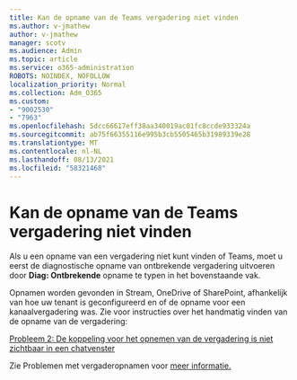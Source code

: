 ```yaml
---
title: Kan de opname van de Teams vergadering niet vinden
ms.author: v-jmathew
author: v-jmathew
manager: scotv
ms.audience: Admin
ms.topic: article
ms.service: o365-administration
ROBOTS: NOINDEX, NOFOLLOW
localization_priority: Normal
ms.collection: Adm_O365
ms.custom:
- "9002530"
- "7963"
ms.openlocfilehash: 5dcc66617eff38aa340019ac01fc8ccde933324a
ms.sourcegitcommit: ab75f66355116e995b3cb5505465b31989339e28
ms.translationtype: MT
ms.contentlocale: nl-NL
ms.lasthandoff: 08/13/2021
ms.locfileid: "58321468"
---
```

# <a name="cant-find-the-teams-meeting-recording"></a>Kan de opname van de Teams vergadering niet vinden

Als u een opname van een vergadering niet kunt vinden of Teams, moet u eerst de diagnostische opname van ontbrekende vergadering uitvoeren door **Diag: Ontbrekende** opname te typen in het bovenstaande vak. 

Opnamen worden gevonden in Stream, OneDrive of SharePoint, afhankelijk van hoe uw tenant is geconfigureerd en of de opname voor een kanaalvergadering was. Zie voor instructies over het handmatig vinden van de opname van de vergadering: 

[Probleem 2: De koppeling voor het opnemen van de vergadering is niet zichtbaar in een chatvenster](https://docs.microsoft.com/microsoftteams/troubleshoot/meetings/troubleshoot-meeting-recording-issues#issue-2-the-meeting-recording-link-isnt-visible-in-a-chat-window)

Zie Problemen met vergaderopnamen voor [meer informatie.](https://docs.microsoft.com/microsoftteams/troubleshoot/meetings/troubleshoot-meeting-recording-issues)
